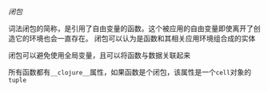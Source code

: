 *闭包*

词法闭包的简称，是引用了自由变量的函数。这个被应用的自由变量即使离开了创造它的环境也会一直存在。
闭包可以认为是函数和其相关应用环境组合成的实体

闭包可以避免使用全局变量，且可以将函数与数据关联起来

所有函数都有`__clojure__`属性，如果函数是个闭包，该属性是一个`cell`对象的`tuple`